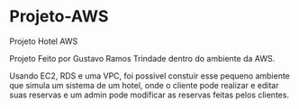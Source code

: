 # Projeto-AWS
Projeto Hotel AWS


Projeto Feito por Gustavo Ramos Trindade dentro do ambiente da AWS.

Usando EC2, RDS e uma VPC, foi possivel constuir esse pequeno ambiente que simula um sistema de um hotel, onde o cliente pode realizar e editar suas reservas e um admin pode modificar as reservas feitas pelos clientes.
